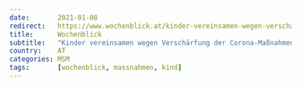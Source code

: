 ```yaml
---
date:       2021-01-08
redirect:   https://www.wochenblick.at/kinder-vereinsamen-wegen-verschaerfung-der-corona-massnahmen/
title:      Wochenblick
subtitle:   "Kinder vereinsamen wegen Verschärfung der Corona-Maßnahmen"
country:    AT
categories: MSM
tags:       [wochenblick, massnahmen, kind]
---
```

